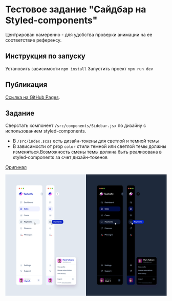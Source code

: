 # Тестовое задание "Сайдбар на Styled-components"

Центрирован намеренно - для удобства проверки анимации на ее соответствие референсу.

## Инструкция по запуску

Установить зависимости `npm install`
Запустить проект `npm run dev`

## Публикация

[Ссылка на GitHub Pages](https://saparovpetr.github.io/Sidebar-task/).

## Задание

Сверстать компонент `/src/components/Sidebar.jsx` по дизайну c использованием styled-components.

- В `/src/index.scss` есть дизайн-токены для светлой и темной темы
- В зависимости от prop `color` стили темной или светлой темы должны изменяться.Возможность смены темы должна быть реализована в styled-components за счет дизайн-токенов

[Оригинал](https://dribbble.com/shots/18111119-Collapsing-Sidebar-Navigation-Light-and-Dark-mode)

![Прототип](./src/assets/design.png)
